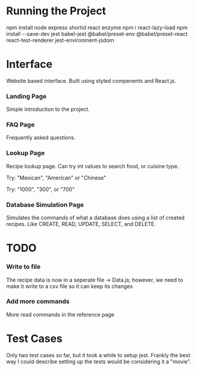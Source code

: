 # Running the Project
npm install node express shortid react enzyme
npm i react-lazy-load
npm install --save-dev  jest babel-jest @babel/preset-env @babel/preset-react react-test-renderer jest-environment-jsdom

# Interface
Website based interface. Built using styled compenents and React.js.

### Landing Page
Simple introduction to the project.

### FAQ Page
Frequently asked questions. 

### Lookup Page
Recipe lookup page. Can try int values to search food, or cuisine type.

Try: "Mexican", "American" or "Chinese"

Try: "1000", "300", or "700"

### Database Simulation Page
Simulates the commands of what a database does using a list of created recipes. Like CREATE, READ, UPDATE, SELECT, and DELETE. 

# TODO 

### Write to file
The recipe data is now in a seperate file -> Data.js; however, we need to make it write to a csv file so it can keep its changes

### Add more commands
More read commands in the reference page

# Test Cases
Only two test cases so far, but it took a while to setup jest. Frankly the best way I could describe setting up the tests would be considering it a "movie". 
